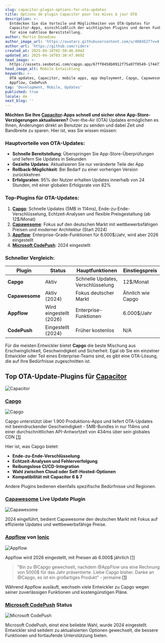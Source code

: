 ```yaml
---
slug: capacitor-plugin-options-for-ota-updates
title: Options de plugin Capacitor pour les mises à jour OTA
description: >-
  Entdecken Sie die Vorteile und Möglichkeiten von OTA-Updates für
  Capacitor-Apps, einschließlich der wichtigsten Plugins und deren Funktionen
  für eine nahtlose Bereitstellung.
author: Martin Donadieu
author_image_url: 'https://avatars.githubusercontent.com/u/4084527?v=4'
author_url: 'https://github.com/riderx'
created_at: 2025-04-16T02:50:46.694Z
updated_at: 2025-04-16T03:30:47.069Z
head_image: >-
  https://assets.seobotai.com/capgo.app/67ff0458b0912f75a97f0549-1744774247069.jpg
head_image_alt: Mobile Entwicklung
keywords: >-
  OTA updates, Capacitor, mobile apps, app deployment, Capgo, Capawesome,
  Appflow, CodePush
tag: 'Development, Mobile, Updates'
published: true
locale: de
next_blog: ''
---
```


**Möchten Sie Ihre [Capacitor](https://capacitorjscom/)-Apps schnell und sicher ohne App-Store-Verzögerungen aktualisieren?** Over-the-Air (OTA) Updates ermöglichen es Ihnen, Änderungen direkt an Benutzer zu senden und dabei Zeit und Bandbreite zu sparen. Hier ist, was Sie wissen müssen:

### Hauptvorteile von OTA-Updates:

-   **Schnelle Bereitstellung**: Überspringen Sie App-Store-Überprüfungen und liefern Sie Updates in Sekunden
-   **Gezielte Updates**: Aktualisieren Sie nur veränderte Teile der App
-   **Rollback-Möglichkeit**: Bei Bedarf zu einer vorherigen Version zurückkehren
-   **Erfolgsraten**: 95% der Nutzer erhalten Updates innerhalb von 24 Stunden, mit einer globalen Erfolgsrate von 82%

### Top-Plugins für OTA-Updates:

1.  **[Capgo](https://capgoapp/)**: Schnelle Updates (5MB in 114ms), Ende-zu-Ende-Verschlüsselung, Echtzeit-Analysen und flexible Preisgestaltung (ab 12$/Monat)
2.  **[Capawesome](https://capawesomeio/plugins/live-update/)**: Fokus auf den deutschen Markt mit wettbewerbsfähigen Preisen und moderner Architektur (Start 2024)
3.  **[Appflow](https://ionicio/appflow/)**: Enterprise-Grade-Funktionen für 6.000$/Jahr, wird aber 2026 eingestellt
4.  **[Microsoft CodePush](https://microsoftgithubio/code-push/)**: 2024 eingestellt

### Schneller Vergleich:

| Plugin | Status | Hauptfunktionen | Einstiegspreis |
| --- | --- | --- | --- |
| **Capgo** | Aktiv | Schnelle Updates, Verschlüsselung | 12$/Monat |
| **Capawesome** | Aktiv (2024) | Fokus deutscher Markt | Ähnlich wie Capgo |
| **Appflow** | Wird eingestellt (2026) | Enterprise-Funktionen | 6.000$/Jahr |
| **CodePush** | Eingestellt (2024) | Früher kostenlos | N/A |

Für die meisten Entwickler bietet **Capgo** die beste Mischung aus Erschwinglichkeit, Geschwindigkeit und Sicherheit. Egal ob Sie ein einzelner Entwickler oder Teil eines Enterprise-Teams sind, es gibt eine OTA-Lösung, die auf Ihre Bedürfnisse zugeschnitten ist.

## Top OTA-Update-Plugins für [Capacitor](https://capacitorjscom/)

![Capacitor](https://assetsseobotaicom/capgoapp/67ff0458b0912f75a97f0549/7e137b9b90adb3934b29b03381f213c1jpg)

### [Capgo](https://capgoapp/)

![Capgo](https://assetsseobotaicom/capgoapp/67ff0458b0912f75a97f0549/bff1fb0606ef072e3c605788ba21e2a7jpg)

Capgo unterstützt über 1.900 Produktions-Apps und liefert OTA-Updates mit beeindruckender Geschwindigkeit - 5MB-Bundles in nur 114ms und einer durchschnittlichen API-Antwortzeit von 434ms über sein globales CDN [\[1\]](https://capgoapp/)

Hier ist, was Capgo bietet:

-   **Ende-zu-Ende-Verschlüsselung**
-   **Echtzeit-Analysen und Fehlerverfolgung**
-   **Reibungslose CI/CD-Integration**
-   **Wahl zwischen Cloud oder Self-Hosted-Optionen**
-   **Kompatibilität mit Capacitor 6 & 7**

Andere Plugins bedienen ebenfalls spezifische Bedürfnisse und Regionen.

### [Capawesome](https://capawesomeio/plugins/live-update/) Live Update Plugin

![Capawesome](https://assetsseobotaicom/capgoapp/67ff0458b0912f75a97f0549/b001a5727fc0f3dc796b9522055deb7ejpg)

2024 eingeführt, bedient Capawesome den deutschen Markt mit Fokus auf effiziente Updates und wettbewerbsfähige Preise.

### [Appflow](https://ionicio/appflow/) von [Ionic](https://ionicframeworkcom/)

![Appflow](https://assetsseobotaicom/capgoapp/67ff0458b0912f75a97f0549/d621f8c4ec61e7471b0153517889f4ccjpg)

Appflow wird 2026 eingestellt, mit Preisen ab 6.000$ jährlich [\[1\]](https://capgoapp/)

> "Bin zu @Capgo gewechselt, nachdem @AppFlow uns eine Rechnung von 5000$ für das Jahr präsentierte. Liebe Capgo bisher. Danke an @Capgo, es ist ein großartiges Produkt" - jermaine [\[1\]](https://capgoapp/)

Während Appflow ausläuft, wechseln viele Entwickler zu Capgo wegen seiner zuverlässigen Funktionen und kostengünstigen Pläne.

### [Microsoft CodePush](https://microsoftgithubio/code-push/) Status

![Microsoft CodePush](https://assetsseobotaicom/capgoapp/67ff0458b0912f75a97f0549/da1a260e98918bcf074a1f2d382d6d8cjpg)

Microsoft CodePush, einst eine beliebte Wahl, wurde 2024 eingestellt. Entwickler sind seitdem zu aktualisierten Optionen gewechselt, die bessere Funktionen und fortlaufende Unterstützung bieten.